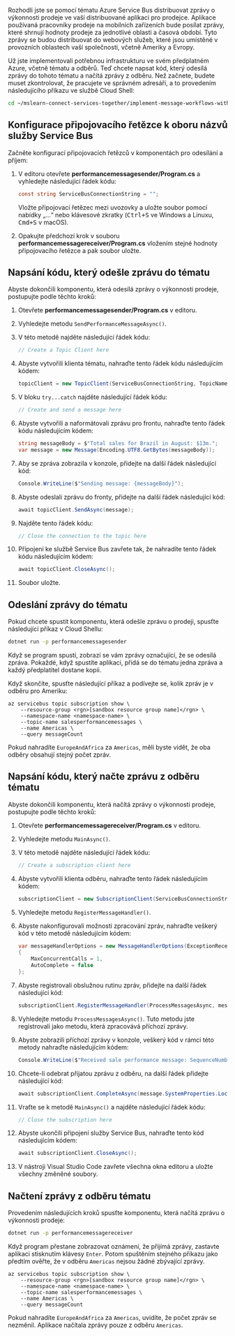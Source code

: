 Rozhodli jste se pomocí tématu Azure Service Bus distribuovat zprávy o výkonnosti prodeje ve vaší distribuované aplikaci pro prodejce. Aplikace používaná pracovníky prodeje na mobilních zařízeních bude posílat zprávy, které shrnují hodnoty prodeje za jednotlivé oblasti a časová období. Tyto zprávy se budou distribuovat do webových služeb, které jsou umístěné v provozních oblastech vaší společnosti, včetně Ameriky a Evropy.

Už jste implementovali potřebnou infrastrukturu ve svém předplatném Azure, včetně tématu a odběrů. Teď chcete napsat kód, který odesílá zprávy do tohoto tématu a načítá zprávy z odběru. Než začnete, budete muset zkontrolovat, že pracujete ve správném adresáři, a to provedením následujícího příkazu ve službě Cloud Shell:

```bash
cd ~/mslearn-connect-services-together/implement-message-workflows-with-service-bus/src/start
```

## <a name="configure-a-connection-string-to-a-service-bus-namespace"></a>Konfigurace připojovacího řetězce k oboru názvů služby Service Bus

Začněte konfigurací připojovacích řetězců v komponentách pro odesílání a příjem:

1. V editoru otevřete **performancemessagesender/Program.cs** a vyhledejte následující řádek kódu:

    ```C#
    const string ServiceBusConnectionString = "";
    ```

    Vložte připojovací řetězec mezi uvozovky a uložte soubor pomocí nabídky „...“ nebo klávesové zkratky (<kbd>Ctrl+S</kbd> ve Windows a Linuxu, <kbd>Cmd+S</kbd> v macOS).

1. Opakujte předchozí krok v souboru **performancemessagereceiver/Program.cs** vložením stejné hodnoty připojovacího řetězce a pak soubor uložte.

## <a name="write-code-that-sends-a-message-to-the-topic"></a>Napsání kódu, který odešle zprávu do tématu

Abyste dokončili komponentu, která odesílá zprávy o výkonnosti prodeje, postupujte podle těchto kroků:

1. Otevřete **performancemessagesender/Program.cs** v editoru.

1. Vyhledejte metodu `SendPerformanceMessageAsync()`.

1. V této metodě najděte následující řádek kódu:

    ```C#
    // Create a Topic Client here
    ```

1. Abyste vytvořili klienta tématu, nahraďte tento řádek kódu následujícím kódem:

    ```C#
    topicClient = new TopicClient(ServiceBusConnectionString, TopicName);
    ```

1. V bloku `try...catch` najděte následující řádek kódu:

    ```C#
    // Create and send a message here
    ```

1. Abyste vytvořili a naformátovali zprávu pro frontu, nahraďte tento řádek kódu následujícím kódem:

    ```C#
    string messageBody = $"Total sales for Brazil in August: $13m.";
    var message = new Message(Encoding.UTF8.GetBytes(messageBody));
    ```

1. Aby se zpráva zobrazila v konzole, přidejte na další řádek následující kód:

    ```C#
    Console.WriteLine($"Sending message: {messageBody}");
    ```

1. Abyste odeslali zprávu do fronty, přidejte na další řádek následující kód:

    ```C#
    await topicClient.SendAsync(message);
    ```

1. Najděte tento řádek kódu:

    ```C#
    // Close the connection to the topic here
    ```

1. Připojení ke službě Service Bus zavřete tak, že nahradíte tento řádek kódu následujícím kódem:

    ```C#
    await topicClient.CloseAsync();
    ```

1. Soubor uložte.

## <a name="send-a-message-to-the-topic"></a>Odeslání zprávy do tématu

Pokud chcete spustit komponentu, která odešle zprávu o prodeji, spusťte následující příkaz v Cloud Shellu:

```bash
dotnet run -p performancemessagesender
```

Když se program spustí, zobrazí se vám zprávy označující, že se odesílá zpráva. Pokaždé, když spustíte aplikaci, přidá se do tématu jedna zpráva a každý předplatitel dostane kopii.

Když skončíte, spusťte následující příkaz a podívejte se, kolik zpráv je v odběru pro Ameriku:

```azurecli
az servicebus topic subscription show \
    --resource-group <rgn>[sandbox resource group name]</rgn> \
    --namespace-name <namespace-name> \
    --topic-name salesperformancemessages \
    --name Americas \
    --query messageCount
```

Pokud nahradíte `EuropeAndAfrica` za `Americas`, měli byste vidět, že oba odběry obsahují stejný počet zpráv.

## <a name="write-code-that-receives-a-message-from-a-topic-subscription"></a>Napsání kódu, který načte zprávu z odběru tématu

Abyste dokončili komponentu, která načítá zprávy o výkonnosti prodeje, postupujte podle těchto kroků:

1. Otevřete **performancemessagereceiver/Program.cs** v editoru.

1. Vyhledejte metodu `MainAsync()`.

1. V této metodě najděte následující řádek kódu:

    ```C#
    // Create a subscription client here
    ```

1. Abyste vytvořili klienta odběru, nahraďte tento řádek následujícím kódem:

    ```C#
    subscriptionClient = new SubscriptionClient(ServiceBusConnectionString, TopicName, SubscriptionName);
    ```

1. Vyhledejte metodu `RegisterMessageHandler()`.

1. Abyste nakonfigurovali možnosti zpracování zpráv, nahraďte veškerý kód v této metodě následujícím kódem:

    ```C#
    var messageHandlerOptions = new MessageHandlerOptions(ExceptionReceivedHandler)
    {
        MaxConcurrentCalls = 1,
        AutoComplete = false
    };
    ```

1. Abyste registrovali obslužnou rutinu zpráv, přidejte na další řádek následující kód:

    ```C#
    subscriptionClient.RegisterMessageHandler(ProcessMessagesAsync, messageHandlerOptions);
    ```

1. Vyhledejte metodu `ProcessMessagesAsync()`. Tuto metodu jste registrovali jako metodu, která zpracovává příchozí zprávy.

1. Abyste zobrazili příchozí zprávy v konzole, veškerý kód v rámci této metody nahraďte následujícím kódem:

    ```C#
    Console.WriteLine($"Received sale performance message: SequenceNumber:{message.SystemProperties.SequenceNumber} Body:{Encoding.UTF8.GetString(message.Body)}");
    ```

1. Chcete-li odebrat přijatou zprávu z odběru, na další řádek přidejte následující kód:

    ```C#
    await subscriptionClient.CompleteAsync(message.SystemProperties.LockToken);
    ```

1. Vraťte se k metodě `MainAsync()` a najděte následující řádek kódu:

    ```C#
    // Close the subscription here
    ```

1. Abyste ukončili připojení služby Service Bus, nahraďte tento kód následujícím kódem:

    ```C#
    await subscriptionClient.CloseAsync();
    ```

1. V nástroji Visual Studio Code zavřete všechna okna editoru a uložte všechny změněné soubory.

## <a name="retrieve-a-message-from-a-topic-subscription"></a>Načtení zprávy z odběru tématu

Provedením následujících kroků spusťte komponentu, která načítá zprávu o výkonnosti prodeje:

```bash
dotnet run -p performancemessagereceiver
```

Když program přestane zobrazovat oznámení, že přijímá zprávy, zastavte aplikaci stisknutím klávesy `Enter`. Potom spuštěním stejného příkazu jako předtím ověřte, že v odběru `Americas` nejsou žádné zbývající zprávy.

```azurecli
az servicebus topic subscription show \
    --resource-group <rgn>[sandbox resource group name]</rgn> \
    --namespace-name <namespace-name> \
    --topic-name salesperformancemessages \
    --name Americas \
    --query messageCount
```

Pokud nahradíte `EuropeAndAfrica` za `Americas`, uvidíte, že počet zpráv se nezměnil. Aplikace načítala zprávy pouze z odběru `Americas`.
